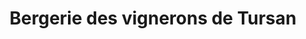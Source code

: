 ---
title: "Bergerie des vignerons de Tursan"
url: /messanges/bergerie-des-vignerons-de-tursan/
shop: Wein
---
